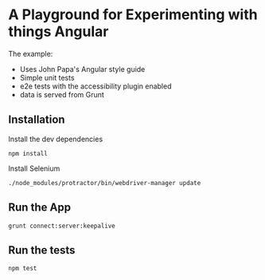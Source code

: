 # A Playground for Experimenting with things Angular

The example:

- Uses John Papa's Angular style guide
- Simple unit tests
- e2e tests with the accessibility plugin enabled
- data is served from Grunt

## Installation

Install the dev dependencies

`npm install`

Install Selenium

`./node_modules/protractor/bin/webdriver-manager update`


## Run the App

`grunt connect:server:keepalive`

## Run the tests

`npm test`
